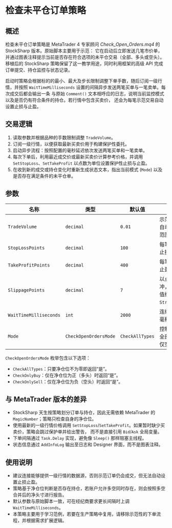 # 检查未平仓订单策略

## 概述
检查未平仓订单策略是 MetaTrader 4 专家顾问 *Check_Open_Orders.mq4* 的 StockSharp 版本。原始脚本主要用于示范：
它在启动后立即发送几笔市价单，并通过图表注释提示当前是否存在符合选项的未平仓交易（全部、多头或空头）。
移植后的 StockSharp 策略保留了这一教学用途，同时利用框架的高级 API 完成订单提交、持仓监控与状态记录。

启动时策略会根据标的的最小、最大及步长限制调整下单手数，随后订阅一级行情，并按照
`WaitTimeMilliseconds` 设置的间隔异步发送两笔买单与一笔卖单。每次成交后都会输出一条
与原始 `Comment()` 文本相呼应的日志，说明当前监控模式以及是否仍有符合条件的持仓。若行情中包含买卖价，
还会为每笔示范交易自动设置止损与止盈。

## 交易逻辑
1. 读取参数并根据品种的手数限制调整 `TradeVolume`。
2. 订阅一级行情，以便获取最新买卖价用于构建保护性委托。
3. 启动异步流程：按照配置的毫秒延迟依次发送两笔买单和一笔卖单。
4. 每次下单后，利用最近成交价或最新买卖价计算参考价格，并调用 `SetStopLoss`、`SetTakeProfit`
   以点数为单位设置保护性止损与止盈。
5. 在收到新的成交或持仓变化时重新生成状态文本，指出当前模式 (`Mode`) 以及是否存在满足条件的未平仓单。

## 参数
| 名称 | 类型 | 默认值 | 说明 |
| --- | --- | --- | --- |
| `TradeVolume` | `decimal` | `0.01` | 示范订单的手数，会自动贴合品种允许的范围与步长。 |
| `StopLossPoints` | `decimal` | `100` | 每笔示范订单使用的止损点数。 |
| `TakeProfitPoints` | `decimal` | `400` | 每笔示范订单使用的止盈点数。 |
| `SlippagePoints` | `decimal` | `7` | 以点数表示的滑点缓冲，会转换成价格赋值给 `Strategy.Slippage`。 |
| `WaitTimeMilliseconds` | `int` | `2000` | 连续下单之间的等待毫秒数。 |
| `Mode` | `CheckOpenOrdersMode` | `CheckAllTypes` | 控制状态提示是检查全部仓位、仅多头或仅空头。 |

`CheckOpenOrdersMode` 枚举包含以下选项：
- `CheckAllTypes`：只要净仓位不为零即返回“是”。
- `CheckOnlyBuy`：仅在净仓位为正（多头）时返回“是”。
- `CheckOnlySell`：仅在净仓位为负（空头）时返回“是”。

## 与 MetaTrader 版本的差异
- StockSharp 天生按策略划分订单与持仓，因此无需依赖 MetaTrader 的 `MagicNumber`；策略只检查自身的净仓位。
- 使用最新的一级行情价格调用 `SetStopLoss`/`SetTakeProfit`。如果暂时缺少买卖价，策略会跳过保护单并给出警告，
  而不是直接引用 `Bid`/`Ask` 全局变量。
- 下单间隔通过 `Task.Delay` 实现，避免像 `Sleep()` 那样阻塞主线程。
- 状态信息通过 `AddInfoLog` 输出至日志和 Designer 界面，而不是图表注释。

## 使用说明
- 建议连接能够提供一级行情的数据源，否则示范订单仍会成交，但无法自动设置止损止盈。
- 策略基于净仓位判断是否存在持仓，若账户允许多空同时存在，则会按照多空合并后的净头寸进行报告。
- 默认参数与原始脚本一致，可在经纪商要求更长间隔时上调 `WaitTimeMilliseconds`。
- 本策略主要用于学习范例，若要在生产策略中复用，请移除示范性的下单流程，并根据需求扩展逻辑。
